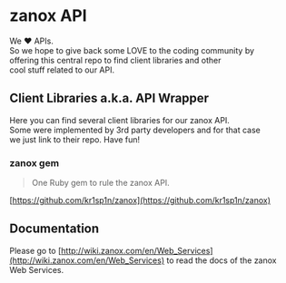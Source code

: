 zanox API
=========

We ♥ APIs.  
So we hope to give back some LOVE to the coding community by  
offering this central repo to find client libraries and other  
cool stuff related to our API.

Client Libraries a.k.a. API Wrapper
-----------------------------------
Here you can find several client libraries for our zanox API.  
Some were implemented by 3rd party developers and for that case  
we just link to their repo. Have fun!

### zanox gem
> One Ruby gem to rule the zanox API.

[https://github.com/kr1sp1n/zanox](https://github.com/kr1sp1n/zanox)


Documentation
-------------------
Please go to [http://wiki.zanox.com/en/Web_Services](http://wiki.zanox.com/en/Web_Services) to read the docs of the zanox Web Services.

